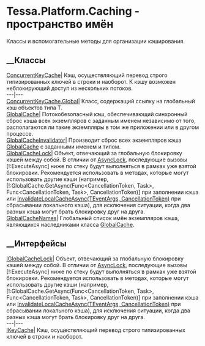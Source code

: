 # Tessa.Platform.Caching - пространство имён
Классы и вспомогательные методы для организации кэширования.
##  __Классы
[ConcurrentKeyCache<T>](T_Tessa_Platform_Caching_ConcurrentKeyCache_1.htm)|
Кэш, осуществляющий перевод строго типизированных ключей в строки и наоборот.
К кэшу возможен неблокирующий доступ из нескольких потоков.  
---|---  
[ConcurrentKeyCache<T>.Global](T_Tessa_Platform_Caching_ConcurrentKeyCache_1_Global.htm)|
Класс, содержащий ссылку на глобальный кэш объектов типа T.  
[GlobalCache<TEventArgs>](T_Tessa_Platform_Caching_GlobalCache_1.htm)|
Потокобезопасный кэш, обеспечивающий синхронный сброс кэша всех экземпляров с
заданным именем независимо от того, располагаются ли такие экземпляры в том же
приложении или в другом процессе.  
[GlobalCacheInvalidator<TEventArgs>](T_Tessa_Platform_Caching_GlobalCacheInvalidator_1.htm)|
Производит сброс всех экземпляров кэша
[GlobalCache<TEventArgs>](T_Tessa_Platform_Caching_GlobalCache_1.htm) с
заданными именем и типом.  
[GlobalCacheLock](T_Tessa_Platform_Caching_GlobalCacheLock.htm)|  Объект,
отвечающий за глобальную блокировку кэшей между собой. В отличии от
[AsyncLock](T_Tessa_Platform_AsyncLock.htm), последующие вызовы
[!:ExecuteAsync] ниже по стеку будут выполняться в рамках уже взятой
блокировки. Рекомендуется использовать в методах, которые могут использовать
другие кэши (например,
[!:GlobalCache<TEventArgs>.GetAsync<T>(Func<CancellationToken, Task<T>>,
Func<CancellationToken, Task<T>>, CancellationToken)] при заполнении кэша или
[InvalidateLocalCacheAsync(TEventArgs,
CancellationToken)](M_Tessa_Platform_Caching_GlobalCache_1_InvalidateLocalCacheAsync.htm)
при сбрасывании локального кэша), для исключения ситуации, когда два разных
кэша могут брать блокировку друг на друга.  
[GlobalCacheNames](T_Tessa_Platform_Caching_GlobalCacheNames.htm)|  Глобальный
список имён экземпляров кэша, являющихся наследниками класса
[GlobalCache<TEventArgs>](T_Tessa_Platform_Caching_GlobalCache_1.htm).  
## __Интерфейсы
[IGlobalCacheLock](T_Tessa_Platform_Caching_IGlobalCacheLock.htm)|  Объект,
отвечающий за глобальную блокировку кэшей между собой. В отличии от
[AsyncLock](T_Tessa_Platform_AsyncLock.htm), последующие вызовы
[!:ExecuteAsync] ниже по стеку будут выполняться в рамках уже взятой
блокировки. Рекомендуется использовать в методах, которые могут использовать
другие кэши (например,
[!:GlobalCache<TEventArgs>.GetAsync<T>(Func<CancellationToken, Task<T>>,
Func<CancellationToken, Task<T>>, CancellationToken)] при заполнении кэша или
[InvalidateLocalCacheAsync(TEventArgs,
CancellationToken)](M_Tessa_Platform_Caching_GlobalCache_1_InvalidateLocalCacheAsync.htm)
при сбрасывании локального кэша), для исключения ситуации, когда два разных
кэша могут брать блокировку друг на друга.  
---|---  
[IKeyCache<T>](T_Tessa_Platform_Caching_IKeyCache_1.htm)|  Кэш, осуществляющий
перевод строго типизированных ключей в строки и наоборот.
